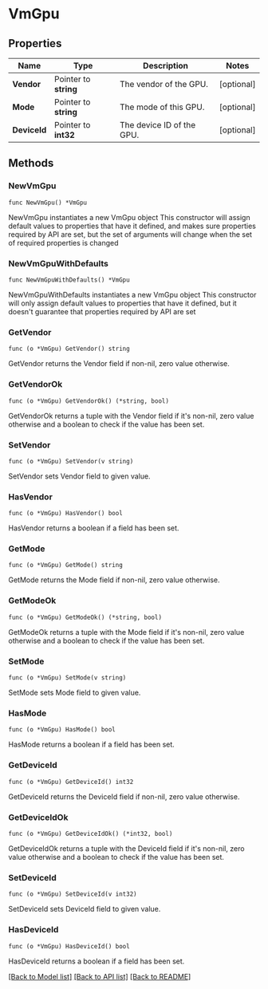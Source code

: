 # VmGpu

## Properties

Name | Type | Description | Notes
------------ | ------------- | ------------- | -------------
**Vendor** | Pointer to **string** | The vendor of the GPU. | [optional] 
**Mode** | Pointer to **string** | The mode of this GPU. | [optional] 
**DeviceId** | Pointer to **int32** | The device ID of the GPU. | [optional] 

## Methods

### NewVmGpu

`func NewVmGpu() *VmGpu`

NewVmGpu instantiates a new VmGpu object
This constructor will assign default values to properties that have it defined,
and makes sure properties required by API are set, but the set of arguments
will change when the set of required properties is changed

### NewVmGpuWithDefaults

`func NewVmGpuWithDefaults() *VmGpu`

NewVmGpuWithDefaults instantiates a new VmGpu object
This constructor will only assign default values to properties that have it defined,
but it doesn't guarantee that properties required by API are set

### GetVendor

`func (o *VmGpu) GetVendor() string`

GetVendor returns the Vendor field if non-nil, zero value otherwise.

### GetVendorOk

`func (o *VmGpu) GetVendorOk() (*string, bool)`

GetVendorOk returns a tuple with the Vendor field if it's non-nil, zero value otherwise
and a boolean to check if the value has been set.

### SetVendor

`func (o *VmGpu) SetVendor(v string)`

SetVendor sets Vendor field to given value.

### HasVendor

`func (o *VmGpu) HasVendor() bool`

HasVendor returns a boolean if a field has been set.

### GetMode

`func (o *VmGpu) GetMode() string`

GetMode returns the Mode field if non-nil, zero value otherwise.

### GetModeOk

`func (o *VmGpu) GetModeOk() (*string, bool)`

GetModeOk returns a tuple with the Mode field if it's non-nil, zero value otherwise
and a boolean to check if the value has been set.

### SetMode

`func (o *VmGpu) SetMode(v string)`

SetMode sets Mode field to given value.

### HasMode

`func (o *VmGpu) HasMode() bool`

HasMode returns a boolean if a field has been set.

### GetDeviceId

`func (o *VmGpu) GetDeviceId() int32`

GetDeviceId returns the DeviceId field if non-nil, zero value otherwise.

### GetDeviceIdOk

`func (o *VmGpu) GetDeviceIdOk() (*int32, bool)`

GetDeviceIdOk returns a tuple with the DeviceId field if it's non-nil, zero value otherwise
and a boolean to check if the value has been set.

### SetDeviceId

`func (o *VmGpu) SetDeviceId(v int32)`

SetDeviceId sets DeviceId field to given value.

### HasDeviceId

`func (o *VmGpu) HasDeviceId() bool`

HasDeviceId returns a boolean if a field has been set.


[[Back to Model list]](../README.md#documentation-for-models) [[Back to API list]](../README.md#documentation-for-api-endpoints) [[Back to README]](../README.md)


